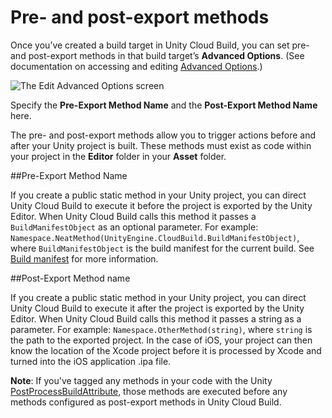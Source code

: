 # Pre- and post-export methods

Once you’ve created a build target in Unity Cloud Build, you can set pre- and post-export methods in that build target’s __Advanced Options__.  (See documentation on accessing and editing [Advanced Options](UnityCloudBuildAdvancedOptions).)



![The Edit Advanced Options screen](../uploads/Main/UnityCloudBuildAdvancedOptions-AdvancedOptionsEdit.png)

Specify the __Pre-Export Method Name__ and the __Post-Export Method Name__ here.

The pre- and post-export methods allow you to trigger actions before and after your Unity project is built. These methods must exist as code within your project in the __Editor__ folder in your __Asset__ folder.

##Pre-Export Method Name

If you create a public static method in your Unity project, you can direct Unity Cloud Build to execute it before the project is exported by the Unity Editor. When Unity Cloud Build calls this method it passes a `BuildManifestObject` as an optional parameter. For example: `Namespace.NeatMethod(UnityEngine.CloudBuild.BuildManifestObject)`, where `BuildManifestObject` is the build manifest for the current build. See [Build manifest](UnityCloudBuildManifest) for more information.

##Post-Export Method name

If you create a public static method in your Unity project, you can direct Unity Cloud Build to execute it after the project is exported by the Unity Editor. When Unity Cloud Build calls this method it passes a string as a parameter. For example: `Namespace.OtherMethod(string)`, where `string` is the path to the exported project. In the case of iOS, your project can then know the location of the Xcode project before it is processed by Xcode and turned into the iOS application .ipa file.

**Note**: If you've tagged any methods in your code with the Unity [PostProcessBuildAttribute](ScriptRef:Callbacks.PostProcessBuildAttribute.html), those methods are executed before any methods configured as post-export methods in Unity Cloud Build.
